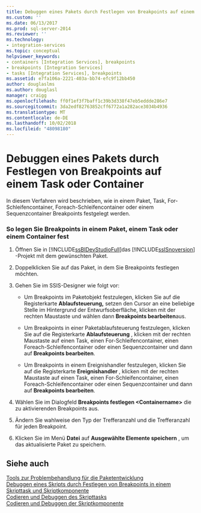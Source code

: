 ```yaml
---
title: Debuggen eines Pakets durch Festlegen von Breakpoints auf einem Task oder Container | Microsoft-Dokumentation
ms.custom: ''
ms.date: 06/13/2017
ms.prod: sql-server-2014
ms.reviewer: ''
ms.technology:
- integration-services
ms.topic: conceptual
helpviewer_keywords:
- containers [Integration Services], breakpoints
- breakpoints [Integration Services]
- tasks [Integration Services], breakpoints
ms.assetid: e7fa106a-2221-403a-bb74-efc9f12bb450
author: douglaslms
ms.author: douglasl
manager: craigg
ms.openlocfilehash: ff0f1ef3f7baff1c39b3d338f47eb5eddde286e7
ms.sourcegitcommit: 3da2edf82763852cff6772a1a282ace3034b4936
ms.translationtype: MT
ms.contentlocale: de-DE
ms.lasthandoff: 10/02/2018
ms.locfileid: "48098180"
---
```

# <a name="debug-a-package-by-setting-breakpoints-on-a-task-or-a-container"></a>Debuggen eines Pakets durch Festlegen von Breakpoints auf einem Task oder Container
  In diesem Verfahren wird beschrieben, wie in einem Paket, Task, For-Schleifencontainer, Foreach-Schleifencontainer oder einem Sequenzcontainer Breakpoints festgelegt werden.  
  
### <a name="to-set-breakpoints-in-a-package-a-task-or-a-container"></a>So legen Sie Breakpoints in einem Paket, einem Task oder einem Container fest  
  
1.  Öffnen Sie in [!INCLUDE[ssBIDevStudioFull](../includes/ssbidevstudiofull-md.md)]das [!INCLUDE[ssISnoversion](../includes/ssisnoversion-md.md)] -Projekt mit dem gewünschten Paket.  
  
2.  Doppelklicken Sie auf das Paket, in dem Sie Breakpoints festlegen möchten.  
  
3.  Gehen Sie im SSIS-Designer wie folgt vor:  
  
    -   Um Breakpoints im Paketobjekt festzulegen, klicken Sie auf die Registerkarte **Ablaufsteuerung,** setzen den Cursor an eine beliebige Stelle im Hintergrund der Entwurfsoberfläche, klicken mit der rechten Maustaste und wählen dann **Breakpoints bearbeiten**aus.  
  
    -   Um Breakpoints in einer Paketablaufsteuerung festzulegen, klicken Sie auf die Registerkarte **Ablaufsteuerung** , klicken mit der rechten Maustaste auf einen Task, einen For-Schleifencontainer, einen Foreach-Schleifencontainer oder einen Sequenzcontainer und dann auf **Breakpoints bearbeiten**.  
  
    -   Um Breakpoints in einem Ereignishandler festzulegen, klicken Sie auf die Registerkarte **Ereignishandler** , klicken mit der rechten Maustaste auf einen Task, einen For-Schleifencontainer, einen Foreach-Schleifencontainer oder einen Sequenzcontainer und dann auf **Breakpoints bearbeiten**.  
  
4.  Wählen Sie im Dialogfeld **Breakpoints festlegen \<Containername>** die zu aktivierenden Breakpoints aus.  
  
5.  Ändern Sie wahlweise den Typ der Trefferanzahl und die Trefferanzahl für jeden Breakpoint.  
  
6.  Klicken Sie im Menü **Datei** auf **Ausgewählte Elemente speichern** , um das aktualisierte Paket zu speichern.  
  
## <a name="see-also"></a>Siehe auch  
 [Tools zur Problembehandlung für die Paketentwicklung](troubleshooting/troubleshooting-tools-for-package-development.md)   
 [Debuggen eines Skripts durch Festlegen von Breakpoints in einem Skripttask und Skriptkomponente](data-flow/transformations/script-component.md)   
 [Codieren und Debuggen des Skripttasks](control-flow/script-task.md)   
 [Codieren und Debuggen der Skriptkomponente](extending-packages-scripting/data-flow-script-component/coding-and-debugging-the-script-component.md)  
  
  
